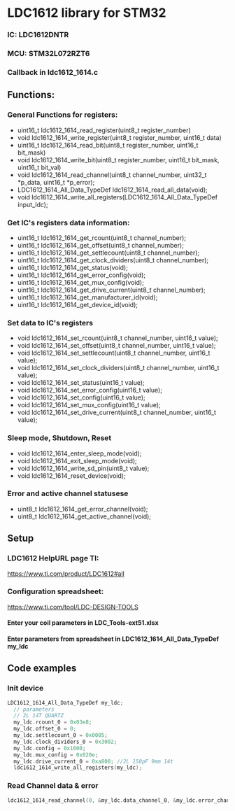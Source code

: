 # LDC1612 library for STM32
### IC:  LDC1612DNTR
### MCU: STM32L072RZT6
### Callback in ldc1612_1614.c
## Functions:
### General Functions for registers:
- uint16_t ldc1612_1614_read_register(uint8_t register_number)
- void ldc1612_1614_write_register(uint8_t register_number, uint16_t data)
- uint16_t ldc1612_1614_read_bit(uint8_t register_number, uint16_t bit_mask)
- void ldc1612_1614_write_bit(uint8_t register_number, uint16_t bit_mask, uint16_t bit_val)
- void ldc1612_1614_read_channel(uint8_t channel_number, uint32_t *p_data, uint16_t *p_error);
- LDC1612_1614_All_Data_TypeDef ldc1612_1614_read_all_data(void);
- void ldc1612_1614_write_all_registers(LDC1612_1614_All_Data_TypeDef input_ldc);
### Get IC's registers data information:
- uint16_t ldc1612_1614_get_rcount(uint8_t channel_number);
- uint16_t ldc1612_1614_get_offset(uint8_t channel_number);
- uint16_t ldc1612_1614_get_settlecount(uint8_t channel_number);
- uint16_t ldc1612_1614_get_clock_dividers(uint8_t channel_number);
- uint16_t ldc1612_1614_get_status(void);
- uint16_t ldc1612_1614_get_error_config(void);
- uint16_t ldc1612_1614_get_mux_config(void);
- uint16_t ldc1612_1614_get_drive_current(uint8_t channel_number);
- uint16_t ldc1612_1614_get_manufacturer_id(void);
- uint16_t ldc1612_1614_get_device_id(void);
### Set data to IC's registers
- void ldc1612_1614_set_rcount(uint8_t channel_number, uint16_t value);
- void ldc1612_1614_set_offset(uint8_t channel_number, uint16_t value);
- void ldc1612_1614_set_settlecount(uint8_t channel_number, uint16_t value);
- void ldc1612_1614_set_clock_dividers(uint8_t channel_number, uint16_t value);
- void ldc1612_1614_set_status(uint16_t value);
- void ldc1612_1614_set_error_config(uint16_t value);
- void ldc1612_1614_set_config(uint16_t value);
- void ldc1612_1614_set_mux_config(uint16_t value);
- void ldc1612_1614_set_drive_current(uint8_t channel_number, uint16_t value);
### Sleep mode, Shutdown, Reset
- void ldc1612_1614_enter_sleep_mode(void);
- void ldc1612_1614_exit_sleep_mode(void);
- void ldc1612_1614_write_sd_pin(uint8_t value);
- void ldc1612_1614_reset_device(void);
### Error and active channel statusese
- uint8_t ldc1612_1614_get_error_channel(void);
- uint8_t ldc1612_1614_get_active_channel(void);
## Setup
### LDC1612 HelpURL page TI:
https://www.ti.com/product/LDC1612#all
### Configuration spreadsheet:
https://www.ti.com/tool/LDC-DESIGN-TOOLS
#### Enter your coil parameters in LDC_Tools-ext51.xlsx
#### Enter parameters from spreadsheet in LDC1612_1614_All_Data_TypeDef my_ldc
## Code examples
### Init device
```c
LDC1612_1614_All_Data_TypeDef my_ldc;
  // parameters
  // 2L 14T QUARTZ
  my_ldc.rcount_0 = 0x03e8;
  my_ldc.offset_0 = 0;
  my_ldc.settlecount_0 = 0x0005;
  my_ldc.clock_dividers_0 = 0x3002;
  my_ldc.config = 0x1600;
  my_ldc.mux_config = 0x020e;
  my_ldc.drive_current_0 = 0xa800; //2L 150pF 9mm 14t
  ldc1612_1614_write_all_registers(my_ldc);
```
### Read Channel data & error
```c
ldc1612_1614_read_channel(0, &my_ldc.data_channel_0, &my_ldc.error_channel_0);
```